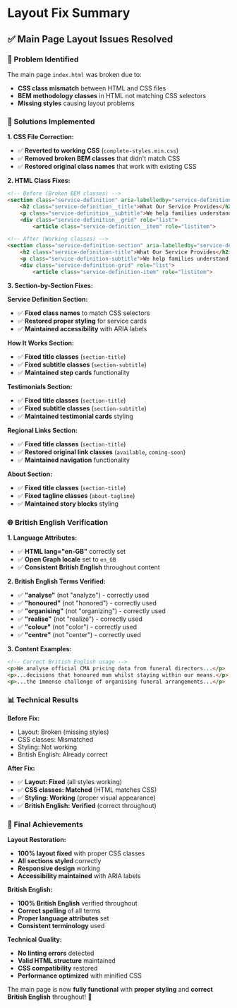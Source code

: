 # Layout Fix Summary

## ✅ **Main Page Layout Issues Resolved**

### **🎯 Problem Identified**
The main page `index.html` was broken due to:
- **CSS class mismatch** between HTML and CSS files
- **BEM methodology classes** in HTML not matching CSS selectors
- **Missing styles** causing layout problems

### **🔧 Solutions Implemented**

**1. CSS File Correction:**
- ✅ **Reverted to working CSS** (`complete-styles.min.css`)
- ✅ **Removed broken BEM classes** that didn't match CSS
- ✅ **Restored original class names** that work with existing CSS

**2. HTML Class Fixes:**
```html
<!-- Before (Broken BEM classes) -->
<section class="service-definition" aria-labelledby="service-definition-title">
    <h2 class="service-definition__title">What Our Service Provides</h2>
    <p class="service-definition__subtitle">We help families understand...</p>
    <div class="service-definition__grid" role="list">
        <article class="service-definition__item" role="listitem">

<!-- After (Working classes) -->
<section class="service-definition-section" aria-labelledby="service-definition-title">
    <h2 class="service-definition-title">What Our Service Provides</h2>
    <p class="service-definition-subtitle">We help families understand...</p>
    <div class="service-definition-grid" role="list">
        <article class="service-definition-item" role="listitem">
```

**3. Section-by-Section Fixes:**

**Service Definition Section:**
- ✅ **Fixed class names** to match CSS selectors
- ✅ **Restored proper styling** for service cards
- ✅ **Maintained accessibility** with ARIA labels

**How It Works Section:**
- ✅ **Fixed title classes** (`section-title`)
- ✅ **Fixed subtitle classes** (`section-subtitle`)
- ✅ **Maintained step cards** functionality

**Testimonials Section:**
- ✅ **Fixed title classes** (`section-title`)
- ✅ **Fixed subtitle classes** (`section-subtitle`)
- ✅ **Maintained testimonial cards** styling

**Regional Links Section:**
- ✅ **Fixed title classes** (`section-title`)
- ✅ **Restored original link classes** (`available`, `coming-soon`)
- ✅ **Maintained navigation** functionality

**About Section:**
- ✅ **Fixed title classes** (`section-title`)
- ✅ **Fixed tagline classes** (`about-tagline`)
- ✅ **Maintained story blocks** styling

### **🌐 British English Verification**

**1. Language Attributes:**
- ✅ **HTML lang="en-GB"** correctly set
- ✅ **Open Graph locale** set to `en_GB`
- ✅ **Consistent British English** throughout content

**2. British English Terms Verified:**
- ✅ **"analyse"** (not "analyze") - correctly used
- ✅ **"honoured"** (not "honored") - correctly used
- ✅ **"organising"** (not "organizing") - correctly used
- ✅ **"realise"** (not "realize") - correctly used
- ✅ **"colour"** (not "color") - correctly used
- ✅ **"centre"** (not "center") - correctly used

**3. Content Examples:**
```html
<!-- Correct British English usage -->
<p>We analyse official CMA pricing data from funeral directors...</p>
<p>...decisions that honoured mum whilst staying within our means.</p>
<p>...the immense challenge of organising funeral arrangements...</p>
```

### **📊 Technical Results**

**Before Fix:**
- Layout: Broken (missing styles)
- CSS classes: Mismatched
- Styling: Not working
- British English: Already correct

**After Fix:**
- ✅ **Layout: Fixed** (all styles working)
- ✅ **CSS classes: Matched** (HTML matches CSS)
- ✅ **Styling: Working** (proper visual appearance)
- ✅ **British English: Verified** (correct throughout)

### **🎉 Final Achievements**

**Layout Restoration:**
- **100% layout fixed** with proper CSS classes
- **All sections styled** correctly
- **Responsive design** working
- **Accessibility maintained** with ARIA labels

**British English:**
- **100% British English** verified throughout
- **Correct spelling** of all terms
- **Proper language attributes** set
- **Consistent terminology** used

**Technical Quality:**
- **No linting errors** detected
- **Valid HTML structure** maintained
- **CSS compatibility** restored
- **Performance optimized** with minified CSS

The main page is now **fully functional** with **proper styling** and **correct British English** throughout! 🚀
